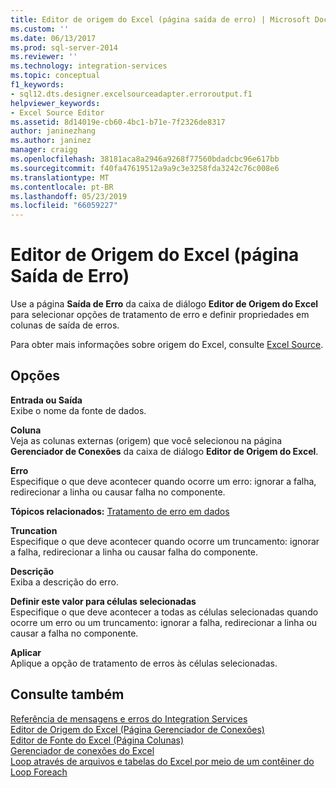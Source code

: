 ```yaml
---
title: Editor de origem do Excel (página saída de erro) | Microsoft Docs
ms.custom: ''
ms.date: 06/13/2017
ms.prod: sql-server-2014
ms.reviewer: ''
ms.technology: integration-services
ms.topic: conceptual
f1_keywords:
- sql12.dts.designer.excelsourceadapter.erroroutput.f1
helpviewer_keywords:
- Excel Source Editor
ms.assetid: 8d14019e-cb60-4bc1-b71e-7f2326de8317
author: janinezhang
ms.author: janinez
manager: craigg
ms.openlocfilehash: 38181aca8a2946a9268f77560bdadcbc96e617bb
ms.sourcegitcommit: f40fa47619512a9a9c3e3258fda3242c76c008e6
ms.translationtype: MT
ms.contentlocale: pt-BR
ms.lasthandoff: 05/23/2019
ms.locfileid: "66059227"
---
```

# <a name="excel-source-editor-error-output-page"></a>Editor de Origem do Excel (página Saída de Erro)
  Use a página **Saída de Erro** da caixa de diálogo **Editor de Origem do Excel** para selecionar opções de tratamento de erro e definir propriedades em colunas de saída de erros.  
  
 Para obter mais informações sobre origem do Excel, consulte [Excel Source](data-flow/excel-source.md).  
  
## <a name="options"></a>Opções  
 **Entrada ou Saída**  
 Exibe o nome da fonte de dados.  
  
 **Coluna**  
 Veja as colunas externas (origem) que você selecionou na página **Gerenciador de Conexões** da caixa de diálogo **Editor de Origem do Excel**.  
  
 **Erro**  
 Especifique o que deve acontecer quando ocorre um erro: ignorar a falha, redirecionar a linha ou causar falha no componente.  
  
 **Tópicos relacionados:** [Tratamento de erro em dados](data-flow/error-handling-in-data.md)  
  
 **Truncation**  
 Especifique o que deve acontecer quando ocorre um truncamento: ignorar a falha, redirecionar a linha ou causar falha do componente.  
  
 **Descrição**  
 Exiba a descrição do erro.  
  
 **Definir este valor para células selecionadas**  
 Especifique o que deve acontecer a todas as células selecionadas quando ocorre um erro ou um truncamento: ignorar a falha, redirecionar a linha ou causar a falha no componente.  
  
 **Aplicar**  
 Aplique a opção de tratamento de erros às células selecionadas.  
  
## <a name="see-also"></a>Consulte também  
 [Referência de mensagens e erros do Integration Services](../../2014/integration-services/integration-services-error-and-message-reference.md)   
 [Editor de Origem do Excel &#40;Página Gerenciador de Conexões&#41;](../../2014/integration-services/excel-source-editor-connection-manager-page.md)   
 [Editor de Fonte do Excel &#40;Página Colunas&#41;](../../2014/integration-services/excel-source-editor-columns-page.md)   
 [Gerenciador de conexões do Excel](connection-manager/excel-connection-manager.md)   
 [Loop através de arquivos e tabelas do Excel por meio de um contêiner do Loop Foreach](control-flow/foreach-loop-container.md)  
  
  
